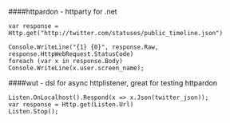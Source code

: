 ####httpardon - httparty for .net

    var response = Http.get("http://twitter.com/statuses/public_timeline.json")

    Console.WriteLine("{1} {0}", response.Raw, response.HttpWebRequest.StatusCode)
    foreach (var x in response.Body) Console.WriteLine(x.user.screen_name); 


####wut - dsl for async httplistener, great for testing httpardon

    Listen.OnLocalhost().Respond(x => x.Json(twitter_json));
    var response = Http.get(Listen.Url)
    Listen.Stop();
